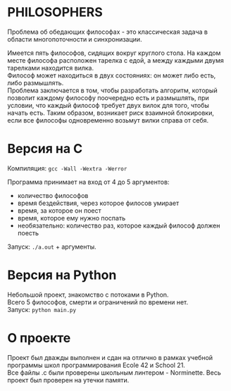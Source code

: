 PHILOSOPHERS
============

Проблема об обедающих философах - это классическая задача в области многопоточности и синхронизации.  

Имеется пять философов, сидящих вокруг круглого стола. На каждом месте философа расположен тарелка с едой, а между каждыми двумя тарелками находится вилка.  
Философ может находиться в двух состояниях: он может либо есть, либо размышлять.  
Проблема заключается в том, чтобы разработать алгоритм, который позволит каждому философу поочередно есть и размышлять, при условии, что каждый философ требует двух вилок для того, чтобы начать есть. Таким образом, возникает риск взаимной блокировки, если все философы одновременно возьмут вилки справа от себя.

# Версия на С
Компиляция: `gcc -Wall -Wextra -Werror`  

Программа принимает на вход от 4 до 5 аргументов:  
- количество философов
- время бездействия, через которое филосов умирает
- время, за которое он поест
- время, которое ему нужно поспать
- необязательно: количество раз, которое каждый философ должен поесть

Запуск: `./a.out` + аргументы.

# Версия на Python

Небольшой проект, знакомство с потоками в Python.  
Всего 5 философов, смерти и ограничений по времени нет.  
Запуск: `python main.py`

# О проекте
Проект был дважды выполнен и сдан на отлично в рамках учебной программы школ программирования Ecole 42 и School 21.  
Все файлы .c были проверены школьным линтером - Norminette. Весь проект был проверен на утечки памяти.
